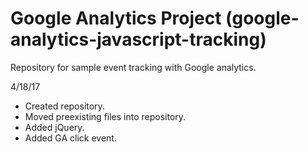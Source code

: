 # Google Analytics Project (google-analytics-javascript-tracking)
Repository for sample event tracking with Google analytics.

4/18/17
* Created repository.
* Moved preexisting files into repository.
* Added jQuery.
* Added GA click event.